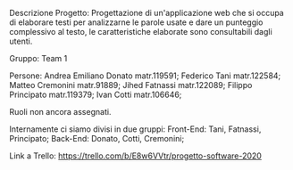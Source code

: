 Descrizione Progetto:
    Progettazione di un'applicazione web che si occupa di elaborare testi per 
    analizzarne le parole usate e dare un punteggio complessivo al testo,
    le caratteristiche elaborate sono consultabili dagli utenti.

Gruppo: Team 1

Persone:
    Andrea Emiliano Donato matr.119591; 
    Federico Tani   matr.122584; 
    Matteo Cremonini    matr.91889; 
    Jihed Fatnassi  matr.122089; 
    Filippo Principato  matr.119379; 
    Ivan Cotti  matr.106646; 

Ruoli non ancora assegnati.

Internamente ci siamo divisi in due gruppi:
    Front-End: Tani, Fatnassi, Principato; 
    Back-End: Donato, Cotti, Cremonini; 
    
    
    
Link a Trello: https://trello.com/b/E8w6VVtr/progetto-software-2020